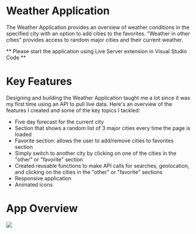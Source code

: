 # Weather Application

The Weather Application provides an overview of weather conditions in the specified city with an option to add cities to the favorites. "Weather in other cities" provides access to random major cities and their current weather.

** Please start the application using Live Server extension in Visual Studio Code **

# Key Features

Designing and building the Weather Application taught me a lot since it was my first time using an API to pull live data. Here's an overview of the features I created and some of the key topics I tackled:

-   Five day forecast for the current city
-   Section that shows a random list of 3 major cities every time the page is loaded
-   Favorite section: allows the user to add/remove cities to favorites section
-   Simply switch to another city by clicking on one of the cities in the "other" or "favorite" section
-   Created reusable functions to make API calls for searches, geolocation, and clicking on the cities in the "other" or "favorite" sections
-   Responsive application
-   Animated icons

# App Overview

<a><img src="https://user-images.githubusercontent.com/117897508/230969466-e0b3ac8b-41fb-4b6d-887f-5bc34bbb3be4.png" style="max-width: 100%;"></a>
